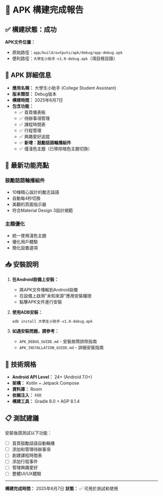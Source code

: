 # 🎉 APK 構建完成報告

## ✅ 構建狀態：成功

**APK文件位置：**
- 原始路徑：`app/build/outputs/apk/debug/app-debug.apk`
- 便利路徑：`大學生小助手-v1.0-debug.apk`（項目根目錄）

## 📱 APK 詳細信息

- **應用名稱：** 大學生小助手 (College Student Assistant)
- **版本類型：** Debug版本
- **構建時間：** 2025年6月7日
- **包含功能：**
  - ✅ 首頁儀表板
  - ✅ 待辦事項管理
  - ✅ 課程時間表
  - ✅ 行程管理
  - ✅ 興趣愛好追蹤
  - ✅ **新增：鼓勵話語輪播組件**
  - ✅ 僅淺色主題（已移除暗色主題切換）

## 🚀 最新功能亮點

### 鼓勵話語輪播組件
- 10條精心設計的勵志話語
- 自動每4秒切換
- 美觀的頁面指示器
- 符合Material Design 3設計規範

### 主題優化
- 統一使用淺色主題
- 優化用戶體驗
- 簡化設置選項

## 📥 安裝說明

1. **在Android設備上安裝：**
   - 將APK文件傳輸到Android設備
   - 在設備上啟用"未知來源"應用安裝權限
   - 點擊APK文件進行安裝

2. **使用ADB安裝：**
   ```bash
   adb install 大學生小助手-v1.0-debug.apk
   ```

3. **如遇安裝問題，請參考：**
   - `APK_DEBUG_GUIDE.md` - 安裝故障排除指南
   - `APK_INSTALLATION_GUIDE.md` - 詳細安裝指南

## 🔧 技術規格

- **Android API Level：** 24+ (Android 7.0+)
- **架構：** Kotlin + Jetpack Compose
- **資料庫：** Room
- **依賴注入：** Hilt
- **構建工具：** Gradle 8.0 + AGP 8.1.4

## 📋 測試建議

安裝後請測試以下功能：
- [ ] 首頁鼓勵話語自動輪播
- [ ] 添加和管理待辦事項
- [ ] 創建課程時間表
- [ ] 添加行程事件
- [ ] 管理興趣愛好
- [ ] 整體UI/UX體驗

---

**構建完成時間：** 2025年6月7日
**狀態：** ✅ 可用於測試和使用
